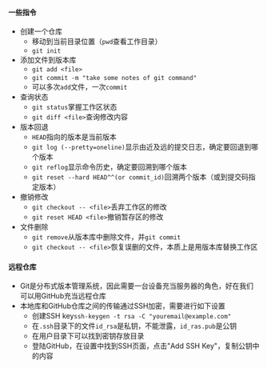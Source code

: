 #### 一些指令
- 创建一个仓库
  - 移动到当前目录位置（```pwd```查看工作目录）
  - `git init`
- 添加文件到版本库
  - `git add <file>`
  - `git commit -m "take some notes of git command"`
  - 可以多次`add`文件，一次`commit`
- 查询状态
  - `git status`掌握工作区状态
  - `git diff <file>`查询修改内容
- 版本回退
  - `HEAD`指向的版本是当前版本
  - `git log (--pretty=oneline)`显示由近及远的提交日志，确定要回退到哪个版本
  - `git reflog`显示命令历史，确定要回溯到哪个版本
  - `git reset --hard HEAD^^(or commit_id)`回溯两个版本（或到提交码指定版本）
- 撤销修改
  - `git checkout -- <file>`丢弃工作区的修改
  - `git reset HEAD <file>`撤销暂存区的修改
- 文件删除
  - `git remove`从版本库中删除文件，并`git commit`
  - `git checkout -- <file>`恢复误删的文件，本质上是用版本库替换工作区
#### 远程仓库
- Git是分布式版本管理系统，因此需要一台设备充当服务器的角色，好在我们可以用GitHub充当远程仓库
- 本地库和GitHub仓库之间的传输通过SSH加密，需要进行如下设置
  - 创建SSH key`ssh-keygen -t rsa -C "youremail@example.com"`
  - 在`.ssh`目录下的文件`id_rsa`是私钥，不能泄露，`id_ras.pub`是公钥
  - 在用户目录下可以找到密钥存放目录
  - 登陆GitHub，在设置中找到SSH页面，点击"Add SSH Key"，复制公钥中的内容